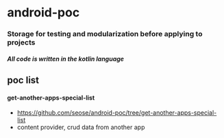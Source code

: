 # android-poc
### Storage for testing and modularization before applying to projects
##### All code is written in the kotlin language

## poc list
#### get-another-apps-special-list 
 - https://github.com/seose/android-poc/tree/get-another-apps-special-list
 - content provider, crud data from another app 
